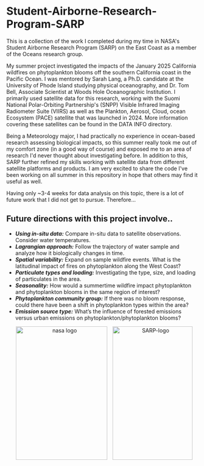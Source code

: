# Student-Airborne-Research-Program-SARP
This is a collection of the work I completed during my time in NASA's Student Airborne Research Program (SARP) on the East Coast as a member of the Oceans research group. 

My summer project investigated the impacts of the January 2025 California wildfires on phytoplankton blooms off the southern California coast in the Pacific Ocean. I was mentored by Sarah Lang, a Ph.D. candidate at the University of Phode Island studying physical oceanography, and Dr. Tom Bell, Associate Scientist at Woods Hole Oceanographic Institution. I primarily used satellite data for this research, working with the Suomi National Polar-Orbiting Partnership's (SNPP) Visible Infrared Imaging Radiometer Suite (VIIRS) as well as the Plankton, Aerosol, Cloud, ocean Ecosystem (PACE) satellite that was launched in 2024. More information covering these satellites can be found in the DATA INFO directory.

Being a Meteorology major, I had practically no experience in ocean-based research assessing biological impacts, so this summer really took me out of my comfort zone (in a good way of course) and exposed me to an area of research I'd never thought about investigating before. In addition to this, SARP further refined my skills working with satellite data from different satellite platforms and products. I am very excited to share the code I've been working on all summer in this repository in hope that others may find it useful as well. 

Having only ~3-4 weeks for data analysis on this topic, there is a lot of future work that I did not get to pursue. Therefore... 

Future directions with this project involve..
--------
- *__Using in-situ data:__* Compare in-situ data to satellite observations. Consider water temperatures.
- *__Lagrangian approach:__* Follow the trajectory of water sample and analyze how it biologically changes in time. 
- *__Spatial variability:__* Expand on sample wildfire events. What is the latitudinal impact of fires on phytoplankton along the West Coast?
- *__Particulate types and loading:__* Investigating the type, size, and loading of particulates in the area.
- *__Seasonality:__* How would a summertime wildfire impact phytoplankton and phytoplankton blooms in the same region of interest?
- *__Phytoplankton community group:__* If there was no bloom response, could there have been a shift in phytoplankton types within the area?
- *__Emission source type:__* What’s the influence of forested emissions versus urban emissions on phytoplankton/phytoplankton blooms?
<p align="center">
<img width="240" height="350" alt="nasa logo" src="https://github.com/user-attachments/assets/71192d75-063e-445f-8c68-f5a22bcb0adc"  hspace="10">  <img width="210" height="350" alt="SARP-logo" src="https://github.com/user-attachments/assets/56fd6944-1306-4eac-a35e-1922138500ea">
</p>

